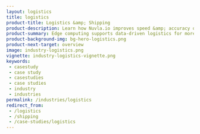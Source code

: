 ```yaml
---
layout: logistics
title: logistics
product-title: Logistics &amp; Shipping
product-description: Learn how Nuvla.io improves speed &amp; accuracy of warehouse and maritime  operations while ensuring safety &amp; respecting privacy
product-summary: Edge computing supports data-driven logistics for more efficient operations and a safer workplace. 
product-background-img: bg-hero-logistics.png
product-next-target: overview
image: industry-logistics.png
vignette: industry-logistics-vignette.png
keywords:
 - casestudy
 - case study
 - casestudies
 - case studies
 - industry
 - industries
permalink: /industries/logistics
redirect_from:
 - /logistics
 - /shipping
 - /case-studies/logistics
---
```

